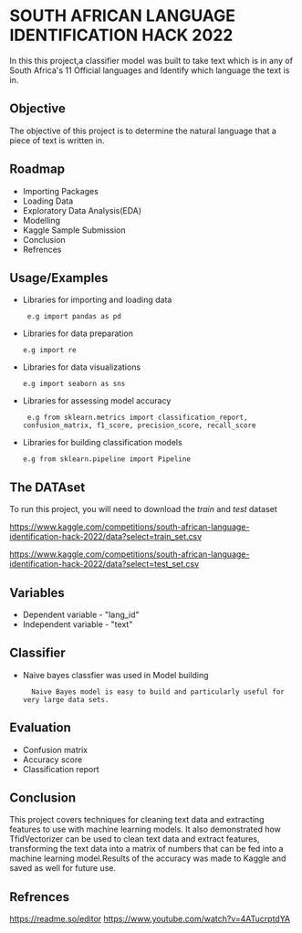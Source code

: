 
# SOUTH AFRICAN LANGUAGE IDENTIFICATION HACK 2022


In this this project,a classifier model was built to take text which is in any of South Africa's 11 Official languages and
Identify which language the text is in. 
## Objective
The objective of this project is to determine the natural language that a piece of text is written in.

## Roadmap

- Importing Packages
- Loading Data
- Exploratory Data Analysis(EDA)
- Modelling
- Kaggle Sample Submission
- Conclusion
- Refrences




## Usage/Examples

- Libraries for importing and loading data

       e.g import pandas as pd
- Libraries for data preparation
                                             
      e.g import re

- Libraries for data visualizations

      e.g import seaborn as sns
- Libraries for assessing model accuracy

       e.g from sklearn.metrics import classification_report, confusion_matrix, f1_score, precision_score, recall_score

- Libraries for building classification models

      e.g from sklearn.pipeline import Pipeline
## The DATAset
To run this project, you will need to download the *train* and *test* dataset 

https://www.kaggle.com/competitions/south-african-language-identification-hack-2022/data?select=train_set.csv

https://www.kaggle.com/competitions/south-african-language-identification-hack-2022/data?select=test_set.csv


## Variables
- Dependent   variable   - "lang_id"
- Independent variable   - "text"
## Classifier
- Naive bayes classfier was used in Model building

        Naive Bayes model is easy to build and particularly useful for very large data sets.    
## Evaluation
- Confusion matrix
- Accuracy score
- Classification report
## Conclusion
This project covers techniques for cleaning text data and extracting features to use with machine learning models. It also demonstrated how TfidVectorizer can be used to clean text data and extract features, transforming the text data into a matrix of numbers that can be fed into a machine learning model.Results of the accuracy was made to Kaggle and saved as well for future use.
## Refrences
https://readme.so/editor
https://www.youtube.com/watch?v=4ATucrptdYA
